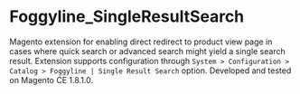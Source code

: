 Foggyline_SingleResultSearch
============================

Magento extension for enabling direct redirect to product view page in cases where quick search or advanced search might yield a single search result. Extension supports configuration through `System > Configuration > Catalog > Foggyline | Single Result Search` option. Developed and tested on Magento CE 1.8.1.0.
